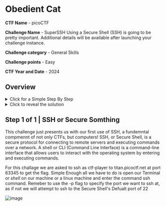 # Obedient Cat #

**CTF Name** - picoCTF 

**Challenge Name** - SuperSSH Using a Secure Shell (SSH) is going to be pretty important.
Additional details will be available after launching your challenge instance.

**Challenge category** - General Skills 

**Challenge points** - Easy 

**CTF Year and Date** - 2024

## Overview
<details>
  
  <summary>Click for a Simple Step By Step</summary>
ssh ctf-player@titan.picoctf.net -p 63345 <br> <br>
yes (yes to ED25519 Key Fingerprint) <br> <br>
Enter Password 1ad5be0d <br> <br>

</details>

<details>
  <summary>Click to reveal the solution</summary>
picoCTF{s3cur3_c0nn3ct10n_8306c99d}
</details>


## Step 1 of 1 | SSH or Secure Somthing
This challenge just presents us with our first use of SSH, a fundemntal compmennt of not only CTFs, but computers! SSH, or 
Secure Shell, is a secure protocol for connecting to remote servers and executing commands over a network. 
A shell or CLI (Command Line Interface) is a command-line interface that allows users to interact with the operating system by 
entering and executing commands.

For this challage we are asked to ssh as ctf-player to titan.picoctf.net at port 63345 to get the flag. Simple Enough
all we have to do is open our Terminal or _shell_ on our machine or a linux machine and enter the command ssh command.
Remeber to use the -p flag to specify the port we want to ssh at, as if not we will attempt to ssh to the Secure Shell's Defualt port of 22






![image](https://github.com/user-attachments/assets/3e3e02ef-9968-4352-9aa2-16ad33ea3311)




